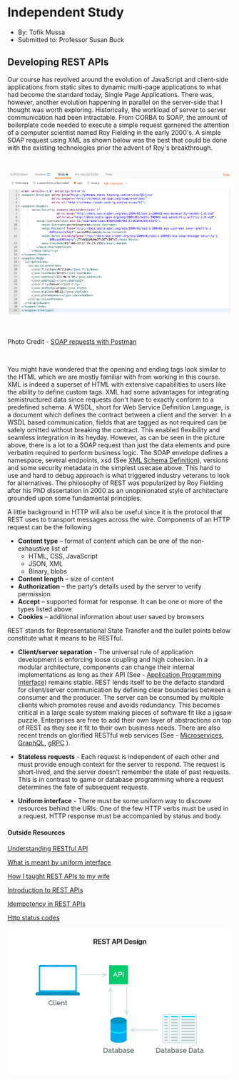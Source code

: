 # Independent Study

- By: Tofik Mussa
- Submitted to: Professor Susan Buck

## Developing REST APIs 

Our course has revolved around the evolution of JavaScript and client-side applications from static sites to dynamic multi-page applications to what had 
become the standard today, Single Page Applications. There was, however, another evolution happening in parallel on the server-side that I thought was
worth exploring. Historically, the workload of server to server communication had been intractable. From CORBA to SOAP, the amount of boilerplate code 
needed to execute a simple request garnered the attention of a computer scientist named Roy Fielding in the early 2000's. A simple SOAP request using XML as
shown below was the best that could be done with the existing technologies prior the advent of Roy's breakthrough.

&nbsp;

![Soap Request](https://github.com/tmussa1/independent-study/blob/master/images/soap-request.png)

&nbsp;

Photo Credit - [SOAP requests with Postman](https://medium.com/@krissparks/soap-requests-with-postman-333c61137c41)

&nbsp;

You might have wondered that the opening and ending tags look similar to the HTML which we are mostly familiar with from working in this course. XML is indeed a 
superset of HTML with extensive capabilities to users like the ability to define custom tags.  XML had some advantages for integrating 
semistructured data since requests don't have to exactly conform to a predefined schema. A WSDL, short for Web Service Definition Language, is a 
document which defines the contract between a client and the server. In a WSDL based communication, fields that are tagged as not required can be safely omitted 
without breaking the contract. This enabled flexibility and seamless integration in its heyday. However, as can be seen in the picture above, 
there is a lot to a SOAP request than just the data elements and pure verbatim required to perform business logic. The SOAP envelope defines a namespace, several
endpoints, xsd (See [XML Schema Definition](https://www.w3schools.com/xml/schema_intro.asp)), versions and some security metadata in the simplest usecase above. 
This hard to use and hard to debug approach is what triggered industry veterans to look for alternatives. The philosophy of REST was popularized by Roy Fielding 
after his PhD dissertation in 2000 as an unopinionated style of architecture grounded upon some fundamental principles. 

A little background in HTTP will also be useful since it is the protocol that REST uses to transport messages across the wire. Components of an HTTP request
can be the following

- **Content type** – format of content which can be one of the non-exhaustive list of 
  - HTML, CSS, JavaScript
  - JSON, XML
  - Binary, blobs 
- **Content length** – size of content
- **Authorization** – the party’s details used by the server to verify permission
- **Accept** – supported format for response. It can be one or more of the types listed above 
- **Cookies** – additional information about user saved by browsers

REST stands for Representational State Transfer and the bullet points below constitute what it means to be RESTful.  

- **Client/server separation** - The universal rule of application development is enforcing loose coupling and high cohesion. In a modular architecture, components
can change their internal implementations as long as their API 
(See - [Application Programming Interface](https://www.freecodecamp.org/news/what-is-an-api-in-english-please-b880a3214a82/)) remains stable. REST lends itself 
to be the defacto standard for client/server communication by defining clear boundaries between a consumer and the producer. The server can be consumed by 
multiple clients which promotes reuse and avoids redundancy. This becomes critical in a large scale system making pieces of software fit like a jigsaw puzzle.
Enterprises are free to add their own layer of abstractions on top of REST as they see it fit to their own business needs. There are also recent trends on 
glorified RESTful web services (See - [Microservices](https://microservices.io/), [GraphQL](https://graphql.org/), [gRPC](https://grpc.io/) ).

- **Stateless requests** - Each request is independent of each other and must provide enough context for the server to respond. The request is short-lived, 
and the server doesn’t remember the state of past requests. This is in contrast to game or database programming where a request determines the fate of 
subsequent requests. 

- **Uniform interface** - There must be some uniform way to discover resources behind the URIs. One of the few HTTP verbs must be used in a request. HTTP 
response must be accompanied by status and body. 


#### Outside Resources

[Understanding RESTful API](https://mlsdev.com/blog/81-a-beginner-s-tutorial-for-understanding-restful-api)

[What is meant by uniform interface](https://stackoverflow.com/questions/25172600/rest-what-exactly-is-meant-by-uniform-interface)

[How I taught REST APIs to my wife](http://www.looah.com/source/view/2284)

[Introduction to REST APIs](https://itnext.io/javascript-fundamentals-an-introduction-to-rest-apis-7cbe8a809d3b)

[Idempotency in REST APIs](https://restfulapi.net/idempotent-rest-apis/)

[Http status codes](https://www.restapitutorial.com/httpstatuscodes.html)

![REST API](https://github.com/tmussa1/independent-study/blob/master/images/rest-api.png)